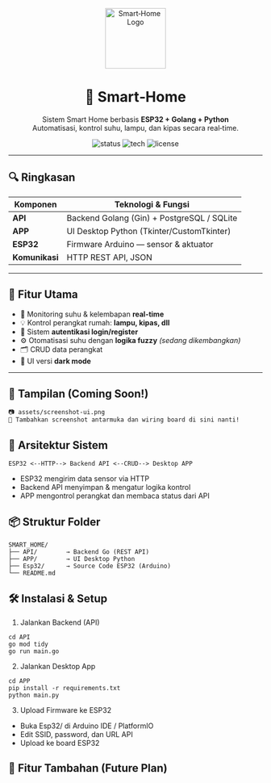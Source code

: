 <p align="center">
  <img src="https://github.com/BagusA23/Smart-home/raw/main/assets/logo.png" alt="Smart‑Home Logo" width="120" />
</p>

<h1 align="center">🏡 Smart‑Home</h1>

<p align="center">
  Sistem Smart Home berbasis <strong>ESP32 + Golang + Python</strong><br>
  Automatisasi, kontrol suhu, lampu, dan kipas secara real‑time.
</p>

<p align="center">
  <img src="https://img.shields.io/badge/status-development-yellow" alt="status">
  <img src="https://img.shields.io/badge/made%20with-Go%20%7C%20Python%20%7C%20ESP32-blue" alt="tech">
  <img src="https://img.shields.io/github/license/BagusA23/Smart-home" alt="license">
</p>

---

## 🔍 Ringkasan

| Komponen     | Teknologi & Fungsi                          |
|--------------|----------------------------------------------|
| **API**      | Backend Golang (Gin) + PostgreSQL / SQLite   |
| **APP**      | UI Desktop Python (Tkinter/CustomTkinter)    |
| **ESP32**    | Firmware Arduino — sensor & aktuator         |
| **Komunikasi** | HTTP REST API, JSON                         |

---

## 🚀 Fitur Utama

- 📡 Monitoring suhu & kelembapan **real-time**
- 💡 Kontrol perangkat rumah: **lampu, kipas, dll**
- 🔐 Sistem **autentikasi login/register**
- ⚙️ Otomatisasi suhu dengan **logika fuzzy** *(sedang dikembangkan)*
- 🗂️ CRUD data perangkat
- 🌙 UI versi **dark mode**

---

## 📸 Tampilan (Coming Soon!)

```markdown
📷 assets/screenshot-ui.png
🧠 Tambahkan screenshot antarmuka dan wiring board di sini nanti!
```

## 🧩 Arsitektur Sistem  
```
ESP32 <--HTTP--> Backend API <--CRUD--> Desktop APP
```
 - ESP32 mengirim data sensor via HTTP  
 - Backend API menyimpan & mengatur logika kontrol  
 - APP mengontrol perangkat dan membaca status dari API

## 📦 Struktur Folder
```
SMART_HOME/
├── API/        → Backend Go (REST API)
├── APP/        → UI Desktop Python
├── Esp32/      → Source Code ESP32 (Arduino)
└── README.md
```


## 🛠️ Instalasi & Setup  
1. Jalankan Backend (API)
```
cd API  
go mod tidy  
go run main.go  
```
2. Jalankan Desktop App  
```
cd APP  
pip install -r requirements.txt  
python main.py  
```
3. Upload Firmware ke ESP32  
- Buka Esp32/ di Arduino IDE / PlatformIO  
- Edit SSID, password, dan URL API  
- Upload ke board ESP32  

## 🧠 Fitur Tambahan (Future Plan)  

